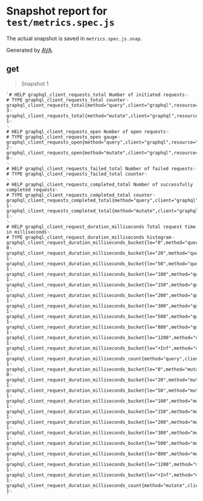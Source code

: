 # Snapshot report for `test/metrics.spec.js`

The actual snapshot is saved in `metrics.spec.js.snap`.

Generated by [AVA](https://ava.li).

## get

> Snapshot 1

    `# HELP graphql_client_requests_total Number of initiated requests␊
    # TYPE graphql_client_requests_total counter␊
    graphql_client_requests_total{method="query",client="graphql",resource="DoFoo"} 3␊
    graphql_client_requests_total{method="mutate",client="graphql",resource="DoBar"} 1␊
    ␊
    # HELP graphql_client_requests_open Number of open requests␊
    # TYPE graphql_client_requests_open gauge␊
    graphql_client_requests_open{method="query",client="graphql",resource="DoFoo"} 2␊
    graphql_client_requests_open{method="mutate",client="graphql",resource="DoBar"} 0␊
    ␊
    # HELP graphql_client_requests_failed_total Number of failed requests␊
    # TYPE graphql_client_requests_failed_total counter␊
    ␊
    # HELP graphql_client_requests_completed_total Number of successfully completed requests␊
    # TYPE graphql_client_requests_completed_total counter␊
    graphql_client_requests_completed_total{method="query",client="graphql",resource="DoFoo"} 1␊
    graphql_client_requests_completed_total{method="mutate",client="graphql",resource="DoBar"} 1␊
    ␊
    # HELP graphql_client_request_duration_milliseconds Total request time in milliseconds␊
    # TYPE graphql_client_request_duration_milliseconds histogram␊
    graphql_client_request_duration_milliseconds_bucket{le="0",method="query",client="graphql",resource="DoFoo"} 0␊
    graphql_client_request_duration_milliseconds_bucket{le="20",method="query",client="graphql",resource="DoFoo"} 1␊
    graphql_client_request_duration_milliseconds_bucket{le="50",method="query",client="graphql",resource="DoFoo"} 1␊
    graphql_client_request_duration_milliseconds_bucket{le="100",method="query",client="graphql",resource="DoFoo"} 1␊
    graphql_client_request_duration_milliseconds_bucket{le="150",method="query",client="graphql",resource="DoFoo"} 1␊
    graphql_client_request_duration_milliseconds_bucket{le="200",method="query",client="graphql",resource="DoFoo"} 1␊
    graphql_client_request_duration_milliseconds_bucket{le="300",method="query",client="graphql",resource="DoFoo"} 1␊
    graphql_client_request_duration_milliseconds_bucket{le="500",method="query",client="graphql",resource="DoFoo"} 1␊
    graphql_client_request_duration_milliseconds_bucket{le="800",method="query",client="graphql",resource="DoFoo"} 1␊
    graphql_client_request_duration_milliseconds_bucket{le="1200",method="query",client="graphql",resource="DoFoo"} 1␊
    graphql_client_request_duration_milliseconds_bucket{le="+Inf",method="query",client="graphql",resource="DoFoo"} 1␊
    graphql_client_request_duration_milliseconds_count{method="query",client="graphql",resource="DoFoo"} 1␊
    graphql_client_request_duration_milliseconds_bucket{le="0",method="mutate",client="graphql",resource="DoBar"} 0␊
    graphql_client_request_duration_milliseconds_bucket{le="20",method="mutate",client="graphql",resource="DoBar"} 1␊
    graphql_client_request_duration_milliseconds_bucket{le="50",method="mutate",client="graphql",resource="DoBar"} 1␊
    graphql_client_request_duration_milliseconds_bucket{le="100",method="mutate",client="graphql",resource="DoBar"} 1␊
    graphql_client_request_duration_milliseconds_bucket{le="150",method="mutate",client="graphql",resource="DoBar"} 1␊
    graphql_client_request_duration_milliseconds_bucket{le="200",method="mutate",client="graphql",resource="DoBar"} 1␊
    graphql_client_request_duration_milliseconds_bucket{le="300",method="mutate",client="graphql",resource="DoBar"} 1␊
    graphql_client_request_duration_milliseconds_bucket{le="500",method="mutate",client="graphql",resource="DoBar"} 1␊
    graphql_client_request_duration_milliseconds_bucket{le="800",method="mutate",client="graphql",resource="DoBar"} 1␊
    graphql_client_request_duration_milliseconds_bucket{le="1200",method="mutate",client="graphql",resource="DoBar"} 1␊
    graphql_client_request_duration_milliseconds_bucket{le="+Inf",method="mutate",client="graphql",resource="DoBar"} 1␊
    graphql_client_request_duration_milliseconds_count{method="mutate",client="graphql",resource="DoBar"} 1␊
    `
